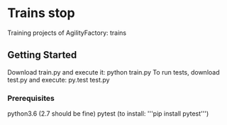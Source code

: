 # Trains stop
Training projects of AgilityFactory: trains

## Getting Started
Download train.py and execute it: python train.py
To run tests, download test.py and execute: py.test test.py

### Prerequisites
python3.6 (2.7 should be fine)
pytest (to install: '''pip install pytest''')


